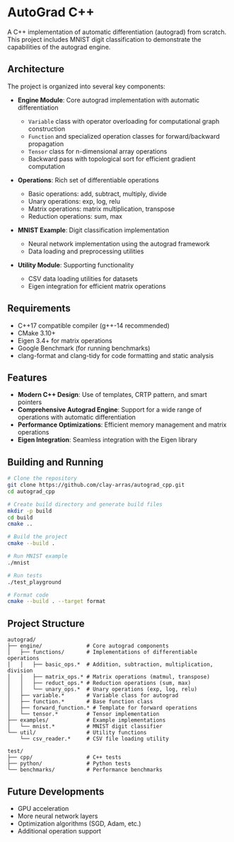 # AutoGrad C++

A C++ implementation of automatic differentiation (autograd) from scratch. This project includes MNIST digit classification to demonstrate the capabilities of the autograd engine.

## Architecture

The project is organized into several key components:

- **Engine Module**: Core autograd implementation with automatic differentiation

  - `Variable` class with operator overloading for computational graph construction
  - `Function` and specialized operation classes for forward/backward propagation
  - `Tensor` class for n-dimensional array operations
  - Backward pass with topological sort for efficient gradient computation

- **Operations**: Rich set of differentiable operations

  - Basic operations: add, subtract, multiply, divide
  - Unary operations: exp, log, relu
  - Matrix operations: matrix multiplication, transpose
  - Reduction operations: sum, max

- **MNIST Example**: Digit classification implementation

  - Neural network implementation using the autograd framework
  - Data loading and preprocessing utilities

- **Utility Module**: Supporting functionality
  - CSV data loading utilities for datasets
  - Eigen integration for efficient matrix operations

## Requirements

- C++17 compatible compiler (g++-14 recommended)
- CMake 3.10+
- Eigen 3.4+ for matrix operations
- Google Benchmark (for running benchmarks)
- clang-format and clang-tidy for code formatting and static analysis

## Features

- **Modern C++ Design**: Use of templates, CRTP pattern, and smart pointers
- **Comprehensive Autograd Engine**: Support for a wide range of operations with automatic differentiation
- **Performance Optimizations**: Efficient memory management and matrix operations
- **Eigen Integration**: Seamless integration with the Eigen library

## Building and Running

```bash
# Clone the repository
git clone https://github.com/clay-arras/autograd_cpp.git
cd autograd_cpp

# Create build directory and generate build files
mkdir -p build
cd build
cmake ..

# Build the project
cmake --build .

# Run MNIST example
./mnist

# Run tests
./test_playground

# Format code
cmake --build . --target format
```

## Project Structure

```
autograd/
├── engine/              # Core autograd components
│   ├── functions/       # Implementations of differentiable operations
│   │   ├── basic_ops.*  # Addition, subtraction, multiplication, division
│   │   ├── matrix_ops.* # Matrix operations (matmul, transpose)
│   │   ├── reduct_ops.* # Reduction operations (sum, max)
│   │   └── unary_ops.*  # Unary operations (exp, log, relu)
│   ├── variable.*       # Variable class for autograd
│   ├── function.*       # Base function class
│   ├── forward_function.* # Template for forward operations
│   └── tensor.*         # Tensor implementation
├── examples/            # Example implementations
│   └── mnist.*          # MNIST digit classifier
└── util/                # Utility functions
    └── csv_reader.*     # CSV file loading utility

test/
├── cpp/                 # C++ tests
├── python/              # Python tests
└── benchmarks/          # Performance benchmarks
```

## Future Developments

- GPU acceleration
- More neural network layers
- Optimization algorithms (SGD, Adam, etc.)
- Additional operation support
